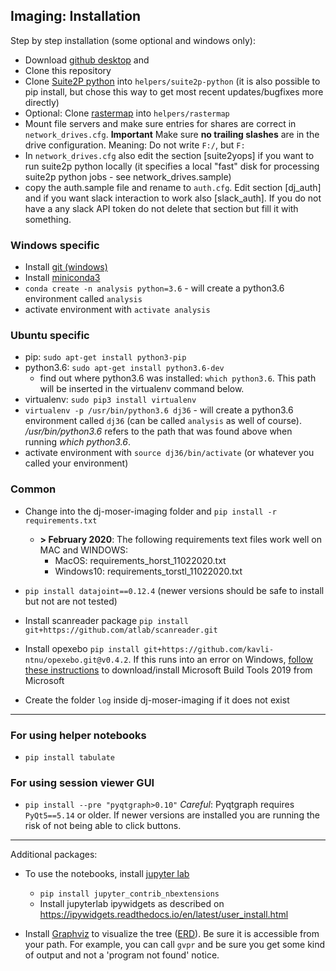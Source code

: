 ## Imaging:  Installation
Step by step installation (some optional and windows only):

- Download [github desktop](https://desktop.github.com/) and 
- Clone this repository
- Clone [Suite2P python](https://github.com/MouseLand/suite2p) into `helpers/suite2p-python` (it is also possible to pip install, but chose this way to get most recent updates/bugfixes more directly)
- Optional: Clone [rastermap](https://github.com/MouseLand/rastermap.git) into `helpers/rastermap`
- Mount file servers and make sure entries for shares are correct in `network_drives.cfg`. **Important** Make sure **no trailing slashes** are in the drive configuration. Meaning: Do not write `F:/`, but `F:`
- In `network_drives.cfg` also edit the section [suite2yops] if you want to run suite2p python locally (it specifies a local "fast" disk for processing suite2p python jobs - see network_drives.sample)
- copy the auth.sample file and rename to `auth.cfg`. Edit section [dj_auth] and if you want slack interaction to work also [slack_auth]. If you do not have a any slack API token do not delete that section but fill it with something. 

### Windows specific
- Install [git (windows)](https://git-scm.com/download/win)
- Install [miniconda3](https://conda.io/miniconda.html)
- `conda create -n analysis python=3.6` - will create a python3.6 environment called `analysis`
- activate environment with `activate analysis` 

### Ubuntu specific
- pip: `sudo apt-get install python3-pip`
- python3.6: `sudo apt-get install python3.6-dev`
   - find out where python3.6 was installed: `which python3.6`. This path will be inserted in the virtualenv command below. 
- virtualenv: `sudo pip3 install virtualenv `
- `virtualenv -p /usr/bin/python3.6 dj36` - will create a python3.6 environment called `dj36` (can be called `analysis` as well of course). _/usr/bin/python3.6_ refers to the path that was found above when running _which python3.6_.
- activate environment with `source dj36/bin/activate` (or whatever you called your environment)

### Common
- Change into the dj-moser-imaging folder and `pip install -r requirements.txt`
    - **> February 2020**: The following requirements text files work well on MAC and WINDOWS:
        - MacOS:     requirements_horst_11022020.txt
        - Windows10: requirements_torstl_11022020.txt

- `pip install datajoint==0.12.4` (newer versions should be safe to install but not are not tested)
- Install scanreader package `pip install git+https://github.com/atlab/scanreader.git`
- Install opexebo `pip install git+https://github.com/kavli-ntnu/opexebo.git@v0.4.2`. If this runs into an error on Windows, [follow these instructions](https://github.com/kavli-ntnu/dj-elphys/wiki/Zero-to-datajoint#install-microsoft-build-tools) to download/install Microsoft Build Tools 2019 from Microsoft 
- Create the folder `log` inside dj-moser-imaging if it does not exist

___
### For using **helper** notebooks
- `pip install tabulate`
### For using **session viewer GUI** 
- `pip install --pre "pyqtgraph>0.10"`
_Careful_: Pyqtgraph requires `PyQt5==5.14` or older. If newer versions are installed you are running the risk of not being able to click buttons.


---
Additional packages:
- To use the notebooks, install [jupyter lab](https://github.com/jupyterlab/jupyterlab)
    - `pip install jupyter_contrib_nbextensions`
    - Install jupyterlab ipywidgets as described on https://ipywidgets.readthedocs.io/en/latest/user_install.html

- Install [Graphviz](https://graphviz.gitlab.io/download/) to visualize the tree ([ERD](https://docs.datajoint.io/data-definition/ERD.html)). Be sure it is accessible from your path. For example, you can call `gvpr` and be sure you get some kind of output and not a 'program not found' notice.

